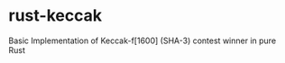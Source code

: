 rust-keccak
===========

Basic Implementation of Keccak-f[1600] (SHA-3) contest winner in pure Rust
